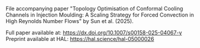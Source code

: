 File accompanying paper "Topology Optimisation of Conformal Cooling Channels in Injection Moulding: A Scaling Strategy for Forced Convection in High Reynolds Number Flows" by Sun et al. (2025).

Full paper available at: https://dx.doi.org/10.1007/s00158-025-04067-y
Preprint available at HAL: https://hal.science/hal-05000026

